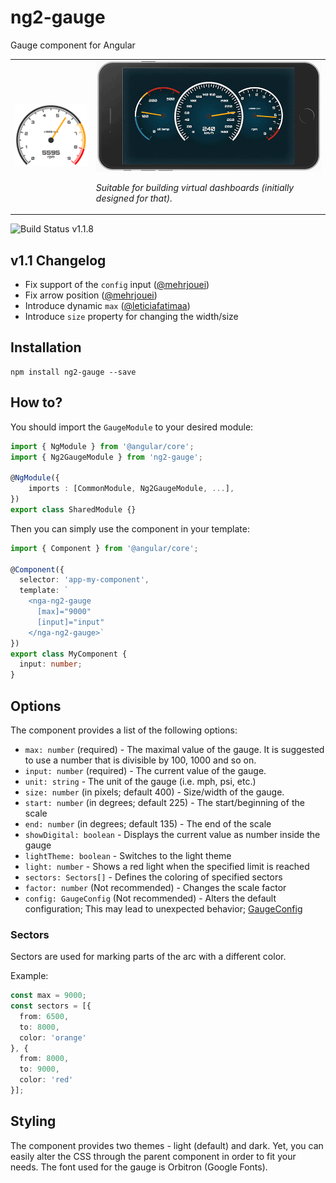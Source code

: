 # ng2-gauge

Gauge component for Angular

<table>
  <tr>
    <td>
      <img src="./assets/gauge.png" alt="ng2-gauge" />
    </td>
    <td>
      <img src="./assets/demo.gif" />
      <p><em>Suitable for building virtual dashboards (initially designed for that).</em></p>
    </td>
  </tr>
</table>

![Build Status](https://travis-ci.org/hawkgs/ng2-gauge.svg?branch=master) v1.1.8

## v1.1 Changelog

- Fix support of the `config` input ([@mehrjouei](https://github.com/mehrjouei))
- Fix arrow position ([@mehrjouei](https://github.com/mehrjouei))
- Introduce dynamic `max` ([@leticiafatimaa](https://github.com/leticiafatimaa))
- Introduce `size` property for changing the width/size

## Installation

```
npm install ng2-gauge --save
```

## How to?

You should import the `GaugeModule` to your desired module:

```typescript
import { NgModule } from '@angular/core';
import { Ng2GaugeModule } from 'ng2-gauge';

@NgModule({
    imports : [CommonModule, Ng2GaugeModule, ...],
})
export class SharedModule {}
```

Then you can simply use the component in your template:

```typescript
import { Component } from '@angular/core';

@Component({
  selector: 'app-my-component',
  template: `
    <nga-ng2-gauge
      [max]="9000"
      [input]="input"
    </nga-ng2-gauge>`
})
export class MyComponent {
  input: number;
}
```

## Options

The component provides a list of the following options:
- `max: number` (required) - The maximal value of the gauge. It is suggested to use a number that is divisible by 100, 1000 and so on.
- `input: number` (required) - The current value of the gauge.
- `unit: string` - The unit of the gauge (i.e. mph, psi, etc.)
- `size: number` (in pixels; default 400) - Size/width of the gauge.
- `start: number` (in degrees; default 225) - The start/beginning of the scale
- `end: number` (in degrees; default 135) - The end of the scale
- `showDigital: boolean` - Displays the current value as number inside the gauge
- `lightTheme: boolean` - Switches to the light theme
- `light: number` - Shows a red light when the specified limit is reached
- `sectors: Sectors[]` - Defines the coloring of specified sectors
- `factor: number` (Not recommended) - Changes the scale factor
- `config: GaugeConfig` (Not recommended) - Alters the default configuration; This may lead to unexpected behavior; [GaugeConfig](./src/app/gauge/shared/config.ts)

### Sectors

Sectors are used for marking parts of the arc with a different color.

Example:
```typescript
const max = 9000;
const sectors = [{
  from: 6500,
  to: 8000,
  color: 'orange'
}, {
  from: 8000,
  to: 9000,
  color: 'red'
}];
```

## Styling

The component provides two themes - light (default) and dark. Yet, you can easily alter the CSS through the parent component in order to fit your needs. The font used for the gauge is Orbitron (Google Fonts).
